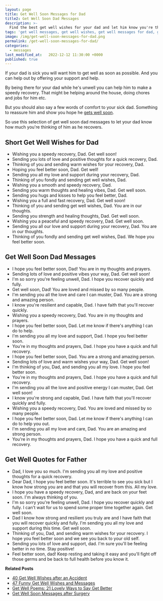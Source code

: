 ```yaml
---
layout: page
title: Get Well Soon Messages for Dad
title2: Get Well Soon Dad Messages
description: >-
  Find the best get well wishes for your dad and let him know you're thinking of him with these touching get well soon messages.
tags: 'get well messages, get well wishes, get well messages for dad, get well soon dad'
image: /img/get-well-soon-messages-for-dad.png
permalink: /get-well-soon-messages-for-dad/
categories:
  - messages
last_modified_at:   2022-12-12 11:30:00 +0000
published: true
---
```


If your dad is sick you will want him to get well as soon as possible. And you can help out by offering your support and help.

By being there for your dad while he's unwell you can help him to make a speedy recovery. That might be helping around the house, doing chores and jobs for him etc.

But you should also say a few words of comfort to your sick dad. Something to reassure him and show you hope he <a href="/get-well-wishes/">gets well soon</a>.

So use this selection of get well soon dad messages to let your dad know how much you're thinking of him as he recovers. 

<h2>Short Get Well Wishes for Dad</h2>

<ul>
    <li>Wishing you a speedy recovery, Dad. Get well soon!</li>
    <li>Sending you lots of love and positive thoughts for a quick recovery, Dad.</li>
    <li>Thinking of you and sending warm wishes for your recovery, Dad.</li>
    <li>Hoping you feel better soon, Dad. Get well!</li>
    <li>Sending you all my love and support during your recovery, Dad.</li>
    <li>Thinking of you fondly and sending get well wishes, Dad.</li>
    <li>Wishing you a smooth and speedy recovery, Dad.</li>
    <li>Sending you warm thoughts and healing vibes, Dad. Get well soon.</li>
    <li>Sending you hugs and kisses to help you feel better, Dad.</li>
    <li>Wishing you a full and fast recovery, Dad. Get well soon!</li>
    <li>Thinking of you and sending get well wishes, Dad. You are in our thoughts.</li>
    <li>Sending you strength and healing thoughts, Dad. Get well soon.</li>
    <li>Wishing you a peaceful and speedy recovery, Dad. Get well soon.</li>
    <li>Sending you all our love and support during your recovery, Dad. You are in our thoughts.</li>
    <li>Thinking of you fondly and sending get well wishes, Dad. We hope you feel better soon.</li>
</ul>


<h2>Get Well Soon Dad Messages</h2>

<ul>
    <li>I hope you feel better soon, Dad! You are in my thoughts and prayers.</li>
    <li>Sending lots of love and positive vibes your way, Dad. Get well soon!</li>
    <li>I'm so sorry you're feeling unwell, Dad. I hope you recover quickly and fully.</li>
    <li>Get well soon, Dad! You are loved and missed by so many people.</li>
    <li>I'm sending you all the love and care I can muster, Dad. You are a strong and amazing person.</li>
    <li>I know you're resilient and capable, Dad. I have faith that you'll recover quickly.</li>
    <li>Wishing you a speedy recovery, Dad. You are in my thoughts and prayers.</li>
    <li>I hope you feel better soon, Dad. Let me know if there's anything I can do to help.</li>
    <li>I'm sending you all my love and support, Dad. I hope you feel better soon.</li>
    <li>You're in my thoughts and prayers, Dad. I hope you have a quick and full recovery.</li>
    <li>I hope you feel better soon, Dad. You are a strong and amazing person.</li>
    <li>Sending lots of love and warm wishes your way, Dad. Get well soon!</li>
    <li>I'm thinking of you, Dad, and sending you all my love. I hope you feel better soon.</li>
    <li>You're in my thoughts and prayers, Dad. I hope you have a quick and full recovery.</li>
    <li>I'm sending you all the love and positive energy I can muster, Dad. Get well soon!</li>
    <li>I know you're strong and capable, Dad. I have faith that you'll recover quickly and fully.</li>
    <li>Wishing you a speedy recovery, Dad. You are loved and missed by so many people.</li>
    <li>I hope you feel better soon, Dad. Let me know if there's anything I can do to help you out.</li>
    <li>I'm sending you all my love and care, Dad. You are an amazing and strong person.</li>
    <li>You're in my thoughts and prayers, Dad. I hope you have a quick and full recovery.</li>
</ul>

<h2>Get Well Quotes for Father</h2>

<ul>
<li>Dad, I love you so much. I'm sending you all my love and positive thoughts for a quick recovery.</li>
<li>Dear Dad, I hope you feel better soon. It's terrible to see you sick but I know how strong you are and that you will recover from this. All my love.</li>
<li>I hope you have a speedy recovery, Dad, and are back on your feet soon. I'm always thinking of you.</li>
<li>I'm so sorry you're feeling unwell, Dad. I hope you recover quickly and fully. I can't wait for us to spend some proper time together again. Get well soon.</li>
<li>Dad I know how strong and resilient you truly are and I have faith that you will recover quickly and fully. I'm sending you all my love and support during this time. Get well soon.</li>
<li>Thinking of you, Dad, and sending warm wishes for your recovery. I hope you feel better soon and we see you back to your old self.</li>
<li>Sending you lots of love and support, dad. I'm sure you'll be feeling better in no time. Stay positive!</li>
<li>Feel better soon, dad! Keep resting and taking it easy and you'll fight off those germs and be back to full health before you know it.
</ul>

<strong>Related Posts</strong>
<ul>
<li><a href="/get-well-wishes-after-an-accident/">40 Get Well Wishes after an Accident</a></li>
<li><a href="/funny-get-well-wishes/">47 Funny Get Well Wishes and Messages</a></li>
<li><a href="/get-well-poems/">Get Well Poems: 21 Lovely Ways to Say Get Better</a></li>
<li><a href="/get-well-soon-messages-after-surgery/">Get Well Soon Messages after Surgery</a></li>
</ul>
